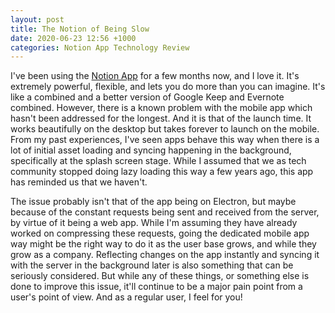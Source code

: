 ```yaml
---
layout: post
title: The Notion of Being Slow
date: 2020-06-23 12:56 +1000
categories: Notion App Technology Review
---
```

I've been using the [Notion App](https://www.notion.so) for a few months now, and I love it. It's extremely powerful, flexible, and lets you do more than you can imagine. It's like a combined and a better version of Google Keep and Evernote combined. However, there is a known problem with the mobile app which hasn't been addressed for the longest. And it is that of the launch time. It works beautifully on the desktop but takes forever to launch on the mobile. From my past experiences, I've seen apps behave this way when there is a lot of initial asset loading and syncing happening in the background, specifically at the splash screen stage. While I assumed that we as tech community stopped doing lazy loading this way a few years ago, this app has reminded us that we haven't.

The issue probably isn't that of the app being on Electron, but maybe because of the constant requests being sent and received from the server, by virtue of it being a web app. While I'm assuming they have already worked on compressing these requests, going the dedicated mobile app way might be the right way to do it as the user base grows, and while they grow as a company. Reflecting changes on the app instantly and syncing it with the server in the background later is also something that can be seriously considered. But while any of these things, or something else is done to improve this issue, it'll continue to be a major pain point from a user's point of view. And as a regular user, I feel for you!